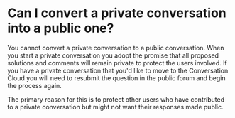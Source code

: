 # Can I convert a private conversation into a public one? #
You cannot convert a private conversation to a public conversation. When you 
start a private conversation you adopt the promise that all proposed solutions 
and comments will remain private to protect the users involved. If you have a 
private conversation that you'd like to move to the Conversation Cloud 
you will need to resubmit the question in the public forum and begin the 
process again. 

The primary reason for this is to protect other users who have 
contributed to a private conversation but might not want their responses made 
public.